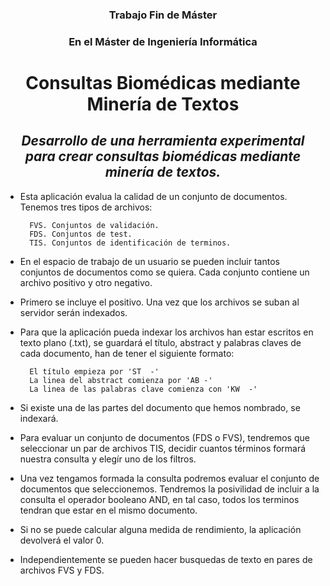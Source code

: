 ### <div style="text-align: center">Trabajo Fin de Máster <div/>

### <div style="text-align: center">En el Máster de Ingeniería Informática <div/>

# <div style="text-align: center">Consultas Biomédicas mediante Minería de Textos <div/>

## <div style="text-align: center">***Desarrollo de una herramienta experimental para crear consultas biomédicas mediante minería de textos.*** <div/>

- Esta aplicación evalua la calidad de un conjunto de documentos. Tenemos tres tipos de archivos:

        FVS. Conjuntos de validación.
        FDS. Conjuntos de test.
        TIS. Conjuntos de identificación de terminos.

- En el espacio de trabajo de un usuario se pueden incluir tantos conjuntos de documentos como se quiera. Cada conjunto contiene un archivo positivo y otro negativo. 

- Primero se incluye el positivo. Una vez que los archivos se suban al servidor serán indexados.

- Para que la aplicación pueda indexar los archivos han estar escritos en texto plano (.txt), se guardará el título, abstract y palabras claves de cada documento, han de tener el siguiente formato:

        El título empieza por 'ST  -'
        La linea del abstract comienza por 'AB -'
        La linea de las palabras clave comienza con 'KW  -'

- Si existe una de las partes del documento que hemos nombrado, se indexará.

- Para evaluar un conjunto de documentos (FDS o FVS), tendremos que seleccionar un par de archivos TIS, decidir cuantos términos formará nuestra consulta y elegír uno de los filtros.

- Una vez tengamos formada la consulta podremos evaluar el conjunto de documentos que seleccionemos. Tendremos la posivilidad de incluir a la consulta el operador booleano AND, en tal caso, todos los terminos tendran que estar en el mismo documento. 

- Si no se puede calcular alguna medida de rendimiento, la aplicación devolverá el valor 0.

- Independientemente se pueden hacer busquedas de texto en pares de archivos FVS y FDS.